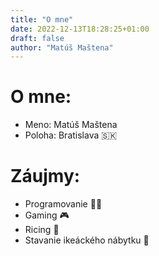 ```yaml
---
title: "O mne"
date: 2022-12-13T18:28:25+01:00
draft: false
author: "Matúš Maštena"
---
```


# O mne:
 - Meno: Matúš Maštena 
 - Poloha: Bratislava 🇸🇰
# Záujmy:
 - Programovanie 👨‍💻
 - Gaming 🎮
 - Ricing 🍚
 - Stavanie ikeáckého nábytku 🔨 